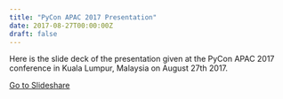 ```yaml
---
title: "PyCon APAC 2017 Presentation"
date: 2017-08-27T00:00:00Z
draft: false
---
```

Here is the slide deck of the presentation given at the PyCon APAC 2017 conference in Kuala Lumpur, Malaysia on August 27th 2017.

<!--more-->

[Go to Slideshare](https://www.slideshare.net/slideshow/embed_code/key/x6081RWLTJOe5g)
